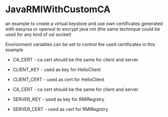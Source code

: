 # JavaRMIWithCustomCA
an example to create a virtual keystore and use own certificates generated with easyrsa or openssl to encrypt java rmi (the same technique could be used for any kind of ssl socket)

Environment variables can be set to control the used certificates in this example

* CA_CERT - ca cert should be the same for client and server
* CLIENT_KEY - used as key for HelloClient
* CLIENT_CERT - used as cert for HelloClient


* CA_CERT - ca cert should be the same for client and server
* SERVER_KEY - used as key for RMIRegistry
* SERVER_CERT - used as cert for RMIRegistry